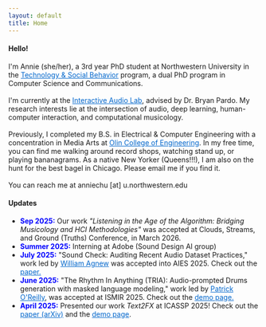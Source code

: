 ```yaml
---
layout: default
title: Home
---
```


<style>
  a {
    color: #0066cc;
  }
  a:hover {
    color: #004499;
  }
</style>

<section class="intro">
  <div class="container">
    <h4 class="lead">Hello!</h4>
    <p class="lead">
      I'm Annie (she/her), a 3rd year PhD student at Northwestern University in the <a href="https://tsb.northwestern.edu/">Technology & Social Behavior</a> program, a dual PhD
      program in Computer Science and Communications.
      <br><br>
      I'm currently at the <a href="https://interactiveaudiolab.github.io/">Interactive Audio Lab</a>, advised by Dr. Bryan Pardo. My research interests lie at the intersection of audio, deep learning, human-computer interaction, and computational musicology.
      <br><br>
      Previously, I completed my B.S. in Electrical & Computer Engineering with a concentration in Media Arts at <a href="https://www.olin.edu/">Olin College of Engineering</a>. In my free time, you can find me walking around record shops, watching stand up, or playing bananagrams. As a native New Yorker (Queens!!!), I am also on the hunt for the best bagel in Chicago. Please email me if you find it.
      <br><br>
      You can reach me at anniechu [at] u.northwestern.edu
    </p>
  </div>
</section>

<section class="research-updates">
  <div class="container">
    <h4 class="lead">Updates</h4>
    <ul>
      <li>
        <span style="color: blue;"><strong>Sep 2025:</strong></span> 
        Our work <em>"Listening in the Age of the Algorithm: Bridging Musicology and HCI Methodologies"</em> was accepted at Clouds, Streams, and Ground (Truths) Conference, in March 2026.
      </li>
      <li>
        <span style="color: blue;"><strong>Summer 2025:</strong></span> 
        Interning at Adobe (Sound Design AI group) 
      </li>
      <li>
        <span style="color: blue;"><strong>July 2025:</strong></span> 
        "Sound Check: Auditing Recent Audio Dataset Practices," work led by <a href="https://sites.google.com/view/williamagnew?usp=sharing">William Agnew</a> was accepted into AIES 2025. Check out the <a href="https://arxiv.org/abs/2410.13114">paper.</a>
      </li>
      <li>
        <span style="color: blue;"><strong>June 2025:</strong></span> 
        "The Rhythm In Anything (TRIA): Audio-prompted Drums generation with masked language modeling," work led by <a href="https://oreillyp.github.io/">Patrick O'Reilly</a>, was accepted at ISMIR 2025. Check out the <a href="https://therhythminanything.github.io/">demo page.</a>
      </li>
      <li>
        <span style="color: blue;"><strong>April 2025:</strong></span> 
        Presented our work <em>Text2FX</em> at ICASSP 2025! 
        Check out the 
        <a href="https://arxiv.org/abs/2409.18847">paper (arXiv)</a> 
        and the 
        <a href="text2fx/">demo page</a>.
      </li>
    </ul>
  </div>
</section>